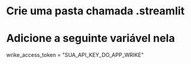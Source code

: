 # Crie uma pasta chamada .streamlit
# Adicione a seguinte variável nela
wrike_access_token = "SUA_API_KEY_DO_APP_WRIKE"
